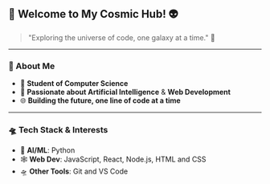## 🚀 Welcome to My Cosmic Hub! 👽

> "Exploring the universe of code, one galaxy at a time." 🌌

---

### 👾 About Me
- 🧪 **Student of Computer Science**  
- 🧠 **Passionate about Artificial Intelligence** & **Web Development**  
- 🌐 **Building the future, one line of code at a time**  

---

### 🛸 Tech Stack & Interests
- 🤖 **AI/ML**: Python
- 🕸️ **Web Dev**: JavaScript, React, Node.js, HTML and CSS
- 🛸 **Other Tools**: Git and VS Code
